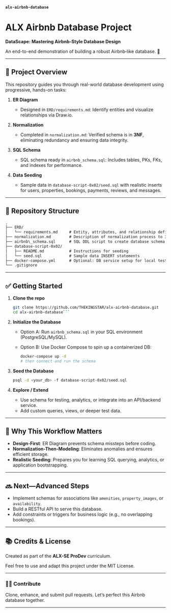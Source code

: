 **```alx-airbnb-database```**

# ALX Airbnb Database Project

**DataScape: Mastering Airbnb‑Style Database Design**

An end-to-end demonstration of building a robust Airbnb‑like database. 🚀

---

## 🧭 Project Overview

This repository guides you through real-world database development using progressive, hands-on tasks:

1. **ER Diagram**  
   - Designed in `ERD/requirements.md`: Identify entities and visualize relationships via Draw.io.

2. **Normalization**  
   - Completed in `normalization.md`: Verified schema is in **3NF**, eliminating redundancy and ensuring data integrity.

3. **SQL Schema**  
   - SQL schema ready in `airbnb_schema.sql`: Includes tables, PKs, FKs, and indexes for performance.

4. **Data Seeding**  
   - Sample data in `database-script-0x02/seed.sql` with realistic inserts for users, properties, bookings, payments, reviews, and messages.

---

## 📁 Repository Structure

```txt
.
├── ERD/
│   └── requirements.md     # Entity, attributes, and relationship definitions
├── normalization.md        # Description of normalization process to 3NF
├── airbnb\_schema.sql      # SQL DDL script to create database schema
├── database-script-0x02/
│   ├── README.md           # Instructions for seeding
│   └── seed.sql            # Sample data INSERT statements
├── docker-compose.yml      # Optional: DB service setup for local testing
└── .gitignore
````

---

## ✅ Getting Started

1. **Clone the repo**
  
   ```bash
   git clone https://github.com/THEKINGSTAR/alx-airbnb-database.git
   cd alx-airbnb-database```

2. **Initialize the Database**

   * Option A: Run `airbnb_schema.sql` in your SQL environment (PostgreSQL/MySQL).
   * Option B: Use Docker Compose to spin up a containerized DB:

     ```bash
     docker-compose up -d
     # then connect and run the schema
     ```

3. **Seed the Database**

   ```bash
   psql -d <your_db> -f database-script-0x02/seed.sql
   ```

4. **Explore / Extend**

   * Use schema for testing, analytics, or integrate into an API/backend service.
   * Add custom queries, views, or deeper test data.

---

## 🔮 Why This Workflow Matters

* **Design-First**: ER Diagram prevents schema missteps before coding.
* **Normalization-Then-Modeling**: Eliminates anomalies and ensures efficient storage.
* **Realistic Seeding**: Prepares you for learning SQL querying, analytics, or application bootstrapping.

---

## 🔜 Next—Advanced Steps

* Implement schemas for associations like `amenities`, `property_images`, or `availability`.
* Build a RESTful API to serve this database.
* Add constraints or triggers for business logic (e.g., no overlapping bookings).

---

## 📚 Credits & License

Created as part of the **ALX-SE ProDev** curriculum.

Feel free to use and adapt this project under the MIT License.

---

### 🧑‍💻 Contribute

Clone, enhance, and submit pull requests. Let’s perfect this Airbnb database together.

---


